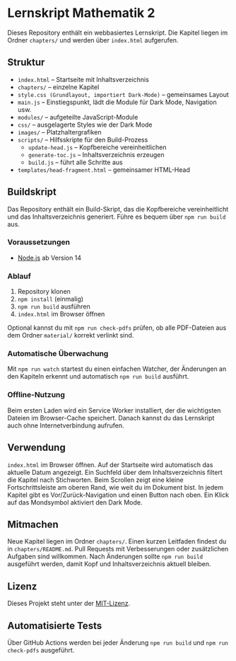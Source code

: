 # Lernskript Mathematik 2

Dieses Repository enthält ein webbasiertes Lernskript. Die Kapitel liegen im Ordner `chapters/` und werden über `index.html` aufgerufen.

## Struktur

- `index.html` – Startseite mit Inhaltsverzeichnis
- `chapters/` – einzelne Kapitel
- `style.css (Grundlayout, importiert Dark-Mode)` – gemeinsames Layout
- `main.js` – Einstiegspunkt, lädt die Module für Dark Mode, Navigation usw.
- `modules/` – aufgeteilte JavaScript-Module
- `css/` – ausgelagerte Styles wie der Dark Mode
- `images/` – Platzhaltergrafiken
- `scripts/` – Hilfsskripte für den Build-Prozess
  - `update-head.js` – Kopfbereiche vereinheitlichen
  - `generate-toc.js` – Inhaltsverzeichnis erzeugen
  - `build.js` – führt alle Schritte aus
- `templates/head-fragment.html` – gemeinsamer HTML-Head

## Buildskript

Das Repository enthält ein Build-Skript, das die Kopfbereiche vereinheitlicht
und das Inhaltsverzeichnis generiert. Führe es bequem über `npm run build` aus.

### Voraussetzungen

- [Node.js](https://nodejs.org) ab Version 14

### Ablauf

1. Repository klonen
2. `npm install` (einmalig)
3. `npm run build` ausführen
4. `index.html` im Browser öffnen

Optional kannst du mit `npm run check-pdfs` prüfen, ob alle PDF-Dateien aus dem
Ordner `material/` korrekt verlinkt sind.

### Automatische Überwachung

Mit `npm run watch` startest du einen einfachen Watcher, der Änderungen an den
Kapiteln erkennt und automatisch `npm run build` ausführt.

### Offline-Nutzung

Beim ersten Laden wird ein Service Worker installiert, der die wichtigsten
Dateien im Browser-Cache speichert. Danach kannst du das Lernskript auch ohne
Internetverbindung aufrufen.

## Verwendung

`index.html` im Browser öffnen. Auf der Startseite wird automatisch das aktuelle Datum angezeigt. Ein Suchfeld über dem Inhaltsverzeichnis filtert die Kapitel nach Stichworten. Beim Scrollen zeigt eine kleine Fortschrittsleiste am oberen Rand, wie weit du im Dokument bist. In jedem Kapitel gibt es Vor/Zurück-Navigation und einen Button nach oben. Ein Klick auf das Mondsymbol aktiviert den Dark Mode.

## Mitmachen

Neue Kapitel liegen im Ordner `chapters/`. Einen kurzen Leitfaden findest du in `chapters/README.md`. Pull Requests mit Verbesserungen oder zusätzlichen Aufgaben sind willkommen. Nach Änderungen sollte `npm run build` ausgeführt werden, damit Kopf und Inhaltsverzeichnis aktuell bleiben.

## Lizenz

Dieses Projekt steht unter der [MIT-Lizenz](LICENSE).

## Automatisierte Tests

Über GitHub Actions werden bei jeder Änderung `npm run build` und
`npm run check-pdfs` ausgeführt.
